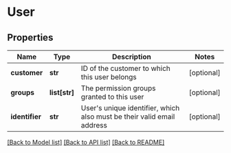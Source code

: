 # User

## Properties
Name | Type | Description | Notes
------------ | ------------- | ------------- | -------------
**customer** | **str** | ID of the customer to which this user belongs | [optional] 
**groups** | **list[str]** | The permission groups granted to this user | [optional] 
**identifier** | **str** | User&#39;s unique identifier, which also must be their valid email address | [optional] 

[[Back to Model list]](../README.md#documentation-for-models) [[Back to API list]](../README.md#documentation-for-api-endpoints) [[Back to README]](../README.md)


